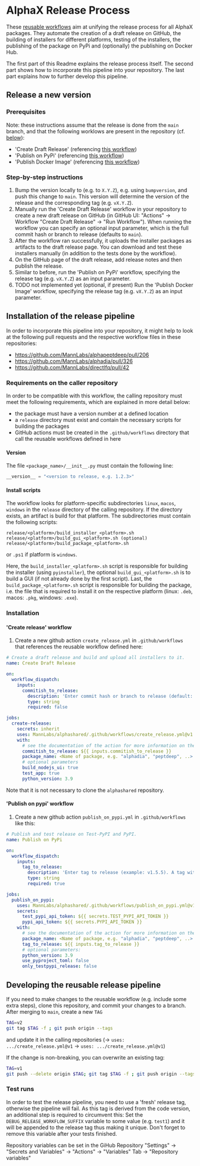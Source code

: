 # AlphaX Release Process
These [reusable workflows](https://docs.github.com/en/actions/sharing-automations/reusing-workflows) aim at unifying the release process for all AlphaX packages.
They automate the creation of a draft release on GitHub, the building of installers for different platforms,
testing of the installers, the publishing of the package on PyPi and (optionally) the publishing on Docker Hub.

The first part of this Readme explains the release process itself.
The second part shows how to incorporate this pipeline into your repository.
The last part explains how to further develop this pipeline.

## Release a new version

### Prerequisites
Note: these instructions assume that the release is done from the `main` branch,
and that the following worklows are present in the repository (cf. [below](#installation-of-the-release-pipeline)):
- 'Create Draft Release' (referencing [this workflow](https://github.com/MannLabs/alphashared/.github/workflows/create_release.yml))
- 'Publish on PyPi' (referencing [this workflow](https://github.com/MannLabs/alphashared/.github/workflows/publish_on_pypi.yml))
- 'Publish Docker Image' (referencing [this workflow](https://github.com/MannLabs/alphashared/.github/workflows/publish_docker_image.yml))


### Step-by-step instructions
1. Bump the version locally to (e.g. to `X.Y.Z`), e.g. using `bumpversion`, and push this change to `main`.
This version will determine the version of the release and the corresponding tag (e.g. `vX.Y.Z`).
2. Manually run the 'Create Draft Release' workflow 
in your repository to create a new draft release on GitHub 
(in GitHub UI: "Actions" -> Workflow "Create Draft Release" -> "Run Workflow").
When running the workflow you can specify an optional input parameter, which is
the full commit hash or branch to release (defaults to `main`).
3. After the workflow ran successfully, it uploads the installer packages as artifacts to the draft
release page. You can download and test these installers manually (in addition to the tests done by the workflow).
4. On the GitHub page of the draft release, add release notes and then publish the release.
5. Similar to before, run the 'Publish on PyPi' workflow, specifying the release tag (e.g. `vX.Y.Z`) as an input parameter.
6. TODO not implemented yet (optional, if present) Run the 'Publish Docker Image' workflow, specifying the release tag 
(e.g. `vX.Y.Z`) as an input parameter.


## Installation of the release pipeline
In order to incorporate this pipeline into your repository, it might help to look at
the following pull requests and the respective workflow files in these repositories:
- https://github.com/MannLabs/alphapeptdeep/pull/206
- https://github.com/MannLabs/alphadia/pull/326
- https://github.com/MannLabs/directlfq/pull/42


### Requirements on the caller repository
In order to be compatible with this workflow, the calling repository must meet the following requirements,
which are explained in more detail below:
- the package must have a version number at a defined location
- a `release` directory must exist and contain the necessary scripts for building the packages
- GitHub actions must be created in the `.github/workflows` directory that call the reusable workflows defined in here

#### Version
The file `<package_name>/__init__.py` must contain the following line:

```python
__version__ = "<version to release, e.g. 1.2.3>"
```

#### Install scripts
The workflow looks for platform-specific subdirectories `linux`, `macos`, `windows` in the
`release` directory of the calling repository. If the directory exists, an artifact is build for that platform.
The subdirectories must contain the following scripts:

```
release/<platform>/build_installer_<platform>.sh
release/<platform>/build_gui_<platform>.sh (optional)
release/<platform>/build_package_<platform>.sh
```
or `.ps1` if platform is `windows`.

Here, the `build_installer_<platform>.sh` script is responsible for building the installer (using `pyinstaller`), 
the optional `build_gui_<platform>.sh` is to build a GUI (if not already done
by the first script). Last, the `build_package_<platform>.sh` script is responsible for building the package,
i.e. the file that is required to install it on the respective platform (linux: `.deb`, macos: `.pkg`, windows: `.exe`).


### Installation
#### 'Create release' workflow
1. Create a new github action `create_release.yml` in `.github/workflows` that references 
the reusable workflow defined here:
```yaml
# Create a draft release and build and upload all installers to it.
name: Create Draft Release

on:
  workflow_dispatch:
    inputs:
      commitish_to_release:
        description: 'Enter commit hash or branch to release (default: main).'
        type: string
        required: false

jobs:
  create-release:
    secrets: inherit
    uses: MannLabs/alphashared/.github/workflows/create_release.yml@v1
    with:
      # see the documentation of the action for more information on the parameters
      commitish_to_release: ${{ inputs.commitish_to_release }}
      package_name: <Name of package, e.g. "alphadia", "peptdeep", ..>
      # optional parameters
      build_nodejs_ui: true
      test_app: true
      python_version: 3.9
```
Note that it is not necessary to clone the `alphashared` repository. 


#### 'Publish on pypi' workflow
1. Create a new github action `publish_on_pypi.yml` in `.github/workflows` like this:
```yaml
# Publish and test release on Test-PyPI and PyPI.
name: Publish on PyPi

on:
  workflow_dispatch:
    inputs:
      tag_to_release:
        description: 'Enter tag to release (example: v1.5.5). A tag with this name must exist in the repository.'
        type: string
        required: true

jobs:
  publish_on_pypi:
    uses: MannLabs/alphashared/.github/workflows/publish_on_pypi.yml@v1
    secrets:
      test_pypi_api_token: ${{ secrets.TEST_PYPI_API_TOKEN }}
      pypi_api_token: ${{ secrets.PYPI_API_TOKEN }}
    with:
      # see the documentation of the action for more information on the parameters
      package_name: <Name of package, e.g. "alphadia", "peptdeep", ..>
      tag_to_release: ${{ inputs.tag_to_release }}
      # optional parameters:
      python_version: 3.9
      use_pyproject_toml: false
      only_testpypi_release: false
```


## Developing the reusable release pipeline
If you need to make changes to the reusable workflow 
(e.g. include some extra steps), clone this repository, and commit your changes to
a branch. After merging to `main`, create a new `TAG`
```bash
TAG=v2
git tag $TAG -f ; git push origin --tags
```
and update it in the calling repositories (-> `uses: .../create_release.yml@v1` -> `uses: .../create_release.yml@v1`)

If the change is non-breaking, you can overwrite an existing tag:
```bash
TAG=v1
git push --delete origin $TAG; git tag $TAG -f ; git push origin --tags
```

### Test runs
In order to test the release pipeline, you need to use a 'fresh' release tag, otherwise the pipeline will fail.
As this tag is derived from the code version, an additional step is required to circumvent this:
Set the `DEBUG_RELEASE_WORKFLOW_SUFFIX` variable to some value (e.g. `test1`) and it will
be appended to the release tag thus making it unique.
Don't forget to remove this variable after your tests finished.

Repository variables can be set in the GiHub Repository "Settings" ->  "Secrets and Variables" ->  "Actions" -> "Variables" Tab -> "Repository variables"

